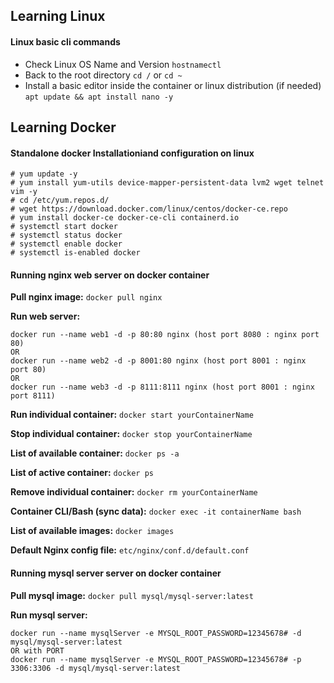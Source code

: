 ## Learning Linux

#### Linux basic cli commands

- Check Linux OS Name and Version `hostnamectl`
- Back to the root directory `cd /` or `cd ~`
- Install a basic editor inside the container or linux distribution (if needed) `apt update && apt install nano -y`

## Learning Docker

#### Standalone docker Installationiand configuration on linux

```dockerInstall
# yum update -y
# yum install yum-utils device-mapper-persistent-data lvm2 wget telnet vim -y
# cd /etc/yum.repos.d/
# wget https://download.docker.com/linux/centos/docker-ce.repo
# yum install docker-ce docker-ce-cli containerd.io
# systemctl start docker
# systemctl status docker
# systemctl enable docker
# systemctl is-enabled docker
```

#### Running nginx web server on docker container

**Pull nginx image:** `docker pull nginx`

**Run web server:**

```dockerRun
docker run --name web1 -d -p 80:80 nginx (host port 8080 : nginx port 80)
OR
docker run --name web2 -d -p 8001:80 nginx (host port 8001 : nginx port 80)
OR
docker run --name web3 -d -p 8111:8111 nginx (host port 8001 : nginx port 8111)
```

**Run individual container:** `docker start yourContainerName`

**Stop individual container:** `docker stop yourContainerName`

**List of available container:** `docker ps -a`

**List of active container:** `docker ps`

**Remove individual container:** `docker rm yourContainerName`

**Container CLI/Bash (sync data):** `docker exec -it containerName bash`

**List of available images:** `docker images`

**Default Nginx config file:** `etc/nginx/conf.d/default.conf`

#### Running mysql server server on docker container

**Pull mysql image:** `docker pull mysql/mysql-server:latest`

**Run mysql server:**

```mysqlServer
docker run --name mysqlServer -e MYSQL_ROOT_PASSWORD=12345678# -d mysql/mysql-server:latest
OR with PORT
docker run --name mysqlServer -e MYSQL_ROOT_PASSWORD=12345678# -p 3306:3306 -d mysql/mysql-server:latest

```
